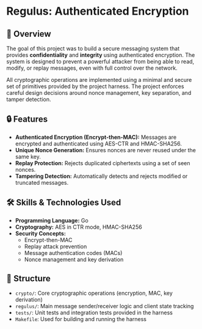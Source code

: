 # Regulus: Authenticated Encryption

## 🚀 Overview

The goal of this project was to build a secure messaging system that provides **confidentiality** and **integrity** using authenticated encryption. The system is designed to prevent a powerful attacker from being able to read, modify, or replay messages, even with full control over the network.

All cryptographic operations are implemented using a minimal and secure set of primitives provided by the project harness. The project enforces careful design decisions around nonce management, key separation, and tamper detection.

## 🔒 Features

- **Authenticated Encryption (Encrypt-then-MAC):** Messages are encrypted and authenticated using AES-CTR and HMAC-SHA256.
- **Unique Nonce Generation:** Ensures nonces are never reused under the same key.
- **Replay Protection:** Rejects duplicated ciphertexts using a set of seen nonces.
- **Tampering Detection:** Automatically detects and rejects modified or truncated messages.

## 🛠️ Skills & Technologies Used

- **Programming Language:** Go
- **Cryptography:** AES in CTR mode, HMAC-SHA256
- **Security Concepts:** 
  - Encrypt-then-MAC
  - Replay attack prevention
  - Message authentication codes (MACs)
  - Nonce management and key derivation

## 📁 Structure

- `crypto/`: Core cryptographic operations (encryption, MAC, key derivation)
- `regulus/`: Main message sender/receiver logic and client state tracking
- `tests/`: Unit tests and integration tests provided in the harness
- `Makefile`: Used for building and running the harness

